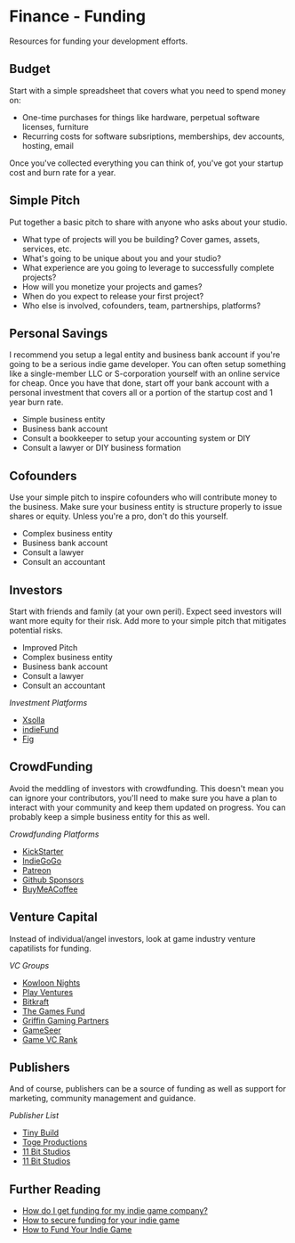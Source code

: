 # Finance - Funding

Resources for funding your development efforts.

## Budget

Start with a simple spreadsheet that covers what you need to spend money on:

* One-time purchases for things like hardware, perpetual software licenses, furniture
* Recurring costs for software subsriptions, memberships, dev accounts, hosting, email

Once you've collected everything you can think of, you've got your startup cost and burn rate for a year.

## Simple Pitch

Put together a basic pitch to share with anyone who asks about your studio.

* What type of projects will you be building? Cover games, assets, services, etc.
* What's going to be unique about you and your studio?
* What experience are you going to leverage to successfully complete projects?
* How will you monetize your projects and games?
* When do you expect to release your first project?
* Who else is involved, cofounders, team, partnerships, platforms?

## Personal Savings

I recommend you setup a legal entity and business bank account if you're going to be a serious indie game developer. You can often setup something like a single-member LLC or S-corporation yourself with an online service for cheap. Once you have that done, start off your bank account with a personal investment that covers all or a portion of the startup cost and 1 year burn rate.

* Simple business entity
* Business bank account
* Consult a bookkeeper to setup your accounting system or DIY
* Consult a lawyer or DIY business formation

## Cofounders

Use your simple pitch to inspire cofounders who will contribute money to the business. Make sure your business entity is structure properly to issue shares or equity. Unless you're a pro, don't do this yourself.

* Complex business entity
* Business bank account
* Consult a lawyer
* Consult an accountant

## Investors

Start with friends and family (at your own peril). Expect seed investors will want more equity for their risk. Add more to your simple pitch that mitigates potential risks.

* Improved Pitch
* Complex business entity
* Business bank account
* Consult a lawyer
* Consult an accountant

_Investment Platforms_

* [Xsolla](https://xsolla.com/funding)
* [indieFund](https://indie-fund.com)
* [Fig](https://republic.com/fig)

## CrowdFunding

Avoid the meddling of investors with crowdfunding. This doesn't mean you can ignore your contributors, you'll need to make sure you have a plan to interact with your community and keep them updated on progress. You can probably keep a simple business entity for this as well.

_Crowdfunding Platforms_

* [KickStarter](https://www.kickstarter.com)
* [IndieGoGo](https://www.indiegogo.com)
* [Patreon](https://www.patreon.com)
* [Github Sponsors](https://github.com/sponsors)
* [BuyMeACoffee](https://www.buymeacoffee.com)

## Venture Capital

Instead of individual/angel investors, look at game industry venture capatilists for funding.

_VC Groups_

* [Kowloon Nights](https://www.kowloonnights.com)
* [Play Ventures](https://www.playventures.vc)
* [Bitkraft](https://www.bitkraft.vc)
* [The Games Fund](https://www.gamesfund.vc)
* [Griffin Gaming Partners](https://griffingp.com)
* [GameSeer](https://www.game-seer.com)
* [Game VC Rank](https://gamesone.co/vc-rank/)

## Publishers

And of course, publishers can be a source of funding as well as support for marketing, community management and guidance.

_Publisher List_

* [Tiny Build](https://www.tinybuild.com)
* [Toge Productions](https://www.togeproductions.com)
* [11 Bit Studios](http://www.11bitstudios.com/publishing/)
* [11 Bit Studios](http://www.11bitstudios.com/publishing/)

## Further Reading

* [How do I get funding for my indie game company?](https://strebecklaw.com/how-do-i-get-funding-for-my-indie-game-company/)
* [How to secure funding for your indie game](https://www.gamesindustry.biz/articles/2022-01-17-how-to-secure-funding-for-your-indie-game)
* [How to Fund Your Indie Game](https://gamedevelopment.tutsplus.com/articles/how-to-fund-your-indie-game--cms-20514)
